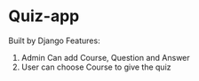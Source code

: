 # Quiz-app
Built by Django
Features:
 1. Admin Can add Course, Question and Answer 
 2. User can choose Course to give the quiz
 
